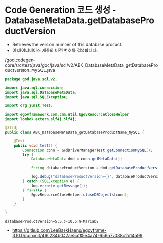 # Code Generation 코드 생성 - DatabaseMetaData.getDatabaseProductVersion

- Retrieves the version number of this database product.
- 이 데이터베이스 제품의 버전 번호를 검색합니다.

/god.codegen-core/src/test/java/god/java/sql/v2/ABK_DatabaseMetaData_getDatabaseProductVersion_MySQL.java

```java
package god.java.sql.v2;

import java.sql.Connection;
import java.sql.DatabaseMetaData;
import java.sql.SQLException;

import org.junit.Test;

import egovframework.com.cmm.util.EgovResourceCloseHelper;
import lombok.extern.slf4j.Slf4j;

@Slf4j
public class ABK_DatabaseMetaData_getDatabaseProductName_MySQL {

	@Test
	public void test() {
		Connection conn = GodDriverManagerTest.getConnectionMySQL();
		try {
			DatabaseMetaData dmd = conn.getMetaData();

			String databaseProductVersion = dmd.getDatabaseProductVersion();

			log.debug("databaseProductVersion={}", databaseProductVersion);
		} catch (SQLException e) {
			log.error(e.getMessage());
		} finally {
			EgovResourceCloseHelper.closeDBObjects(conn);
		}
	}

}
```

```
databaseProductVersion=5.5.5-10.5.9-MariaDB
```

- https://github.com/LeeBaekHaeng/egovframe-3.10.0/commit/460234b042ae5af85e4a74e659a77038c2d14a99

